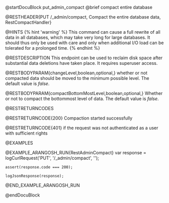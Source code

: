 
@startDocuBlock put_admin_compact
@brief compact entire database

@RESTHEADER{PUT /_admin/compact, Compact the entire database data, RestCompactHandler}

@HINTS
{% hint 'warning' %}
This command can cause a full rewrite of all data in all databases, which may
take very long for large databases. It should thus only be used with care and
only when additional I/O load can be tolerated for a prolonged time.
{% endhint %}

@RESTDESCRIPTION
This endpoint can be used to reclaim disk space after substantial data
deletions have taken place. It requires superuser access.

@RESTBODYPARAM{changeLevel,boolean,optional,}
whether or not compacted data should be moved to the minimum possible level.
The default value is *false*.

@RESTBODYPARAM{compactBottomMostLevel,boolean,optional,}
Whether or not to compact the bottommost level of data.
The default value is *false*.

@RESTRETURNCODES

@RESTRETURNCODE{200}
Compaction started successfully

@RESTRETURNCODE{401}
if the request was not authenticated as a user with sufficient rights

@EXAMPLES

@EXAMPLE_ARANGOSH_RUN{RestAdminCompact}
    var response = logCurlRequest('PUT', '/_admin/compact', '');

    assert(response.code === 200);

    logJsonResponse(response);
@END_EXAMPLE_ARANGOSH_RUN

@endDocuBlock
